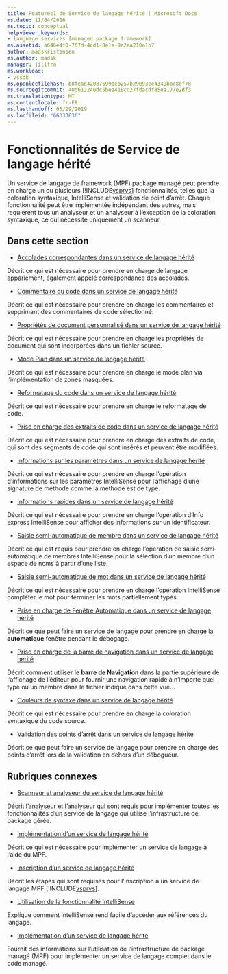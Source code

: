 ```yaml
---
title: Features1 de Service de langage hérité | Microsoft Docs
ms.date: 11/04/2016
ms.topic: conceptual
helpviewer_keywords:
- language services [managed package framework]
ms.assetid: a646e4f0-767d-4cd1-8e1a-9a2aa210a1b7
author: madskristensen
ms.author: madsk
manager: jillfra
ms.workload:
- vssdk
ms.openlocfilehash: b8fead42087699deb257b29093ee4349bbc8ef78
ms.sourcegitcommit: 40d612240dc5bea418cd27fdacdf85ea177e2df3
ms.translationtype: MT
ms.contentlocale: fr-FR
ms.lasthandoff: 05/29/2019
ms.locfileid: "66333636"
---
```

# <a name="legacy-language-service-features"></a>Fonctionnalités de Service de langage hérité
Un service de langage de framework (MPF) package managé peut prendre en charge un ou plusieurs [!INCLUDE[vsprvs](../../code-quality/includes/vsprvs_md.md)] fonctionnalités, telles que la coloration syntaxique, IntelliSense et validation de point d’arrêt. Chaque fonctionnalité peut être implémentée indépendant des autres, mais requièrent tous un analyseur et un analyseur à l’exception de la coloration syntaxique, ce qui nécessite uniquement un scanneur.

## <a name="in-this-section"></a>Dans cette section
- [Accolades correspondantes dans un service de langage hérité](../../extensibility/internals/brace-matching-in-a-legacy-language-service.md)

 Décrit ce qui est nécessaire pour prendre en charge de langage appariement, également appelé correspondance des accolades.

- [Commentaire du code dans un service de langage hérité](../../extensibility/internals/commenting-code-in-a-legacy-language-service.md)

 Décrit ce qui est nécessaire pour prendre en charge les commentaires et supprimant des commentaires de code sélectionné.

- [Propriétés de document personnalisé dans un service de langage hérité](../../extensibility/internals/custom-document-properties-in-a-legacy-language-service.md)

 Décrit ce qui est nécessaire pour prendre en charge les propriétés de document qui sont incorporées dans un fichier source.

- [Mode Plan dans un service de langage hérité](../../extensibility/internals/outlining-in-a-legacy-language-service.md)

 Décrit ce qui est nécessaire pour prendre en charge le mode plan via l’implémentation de zones masquées.

- [Reformatage du code dans un service de langage hérité](../../extensibility/internals/reformatting-code-in-a-legacy-language-service.md)

 Décrit ce qui est nécessaire pour prendre en charge le reformatage de code.

- [Prise en charge des extraits de code dans un service de langage hérité](../../extensibility/internals/support-for-code-snippets-in-a-legacy-language-service.md)

 Décrit ce qui est nécessaire pour prendre en charge des extraits de code, qui sont des segments de code qui sont insérés et peuvent être modifiées.

- [Informations sur les paramètres dans un service de langage hérité](../../extensibility/internals/parameter-info-in-a-legacy-language-service2.md)

 Décrit ce qui est nécessaire pour prendre en charge l’opération d’informations sur les paramètres IntelliSense pour l’affichage d’une signature de méthode comme la méthode est de type.

- [Informations rapides dans un service de langage hérité](../../extensibility/internals/quick-info-in-a-legacy-language-service.md)

 Décrit ce qui est nécessaire pour prendre en charge l’opération d’Info express IntelliSense pour afficher des informations sur un identificateur.

- [Saisie semi-automatique de membre dans un service de langage hérité](../../extensibility/internals/member-completion-in-a-legacy-language-service.md)

 Décrit ce qui est requis pour prendre en charge l’opération de saisie semi-automatique de membres IntelliSense pour la sélection d’un membre d’un espace de noms à partir d’une liste.

- [Saisie semi-automatique de mot dans un service de langage hérité](../../extensibility/internals/word-completion-in-a-legacy-language-service.md)

 Décrit ce qui est nécessaire pour prendre en charge l’opération IntelliSense compléter le mot pour terminer les mots partiellement typés.

- [Prise en charge de Fenêtre Automatique dans un service de langage hérité](../../extensibility/internals/support-for-the-autos-window-in-a-legacy-language-service.md)

 Décrit ce que peut faire un service de langage pour prendre en charge la **automatique** fenêtre pendant le débogage.

- [Prise en charge de la barre de navigation dans un service de langage hérité](../../extensibility/internals/support-for-the-navigation-bar-in-a-legacy-language-service.md)

 Décrit comment utiliser le **barre de Navigation** dans la partie supérieure de l’affichage de l’éditeur pour fournir une navigation rapide à n’importe quel type ou un membre dans le fichier indiqué dans cette vue...

- [Couleurs de syntaxe dans un service de langage hérité](../../extensibility/internals/syntax-colorizing-in-a-legacy-language-service.md)

 Décrit ce qui est nécessaire pour prendre en charge la coloration syntaxique du code source.

- [Validation des points d’arrêt dans un service de langage hérité](../../extensibility/internals/validating-breakpoints-in-a-legacy-language-service.md)

 Décrit ce que peut faire un service de langage pour prendre en charge des points d’arrêt lors de la validation en dehors d’un débogueur.

## <a name="related-sections"></a>Rubriques connexes
- [Scanneur et analyseur du service de langage hérité](../../extensibility/internals/legacy-language-service-parser-and-scanner.md)

 Décrit l’analyseur et l’analyseur qui sont requis pour implémenter toutes les fonctionnalités d’un service de langage qui utilise l’infrastructure de package gérée.

- [Implémentation d’un service de langage hérité](../../extensibility/internals/implementing-a-legacy-language-service2.md)

 Décrit ce qui est nécessaire pour implémenter un service de langage à l’aide du MPF.

- [Inscription d’un service de langage hérité](../../extensibility/internals/registering-a-legacy-language-service1.md)

 Décrit les étapes qui sont requises pour l’inscription à un service de langage MPF [!INCLUDE[vsprvs](../../code-quality/includes/vsprvs_md.md)].

- [Utilisation de la fonctionnalité IntelliSense](../../ide/using-intellisense.md)

 Explique comment IntelliSense rend facile d’accéder aux références du langage.

- [Implémentation d’un service de langage hérité](../../extensibility/internals/implementing-a-legacy-language-service1.md)

 Fournit des informations sur l’utilisation de l’infrastructure de package managé (MPF) pour implémenter un service de langage complet dans le code managé.